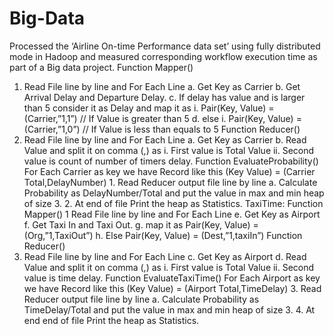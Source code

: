 # Big-Data
Processed the ‘Airline On-time Performance data set’ using fully distributed mode in Hadoop and measured corresponding workflow execution time as part of a Big data project.
Function Mapper()
1. Read File line by line and For Each Line
a. Get Key as Carrier
b. Get Arrival Delay and Departure Delay.
c. If delay has value and is larger than 5 consider it as Delay and map it as
i. Pair(Key, Value) = (Carrier,”1,1”) // If Value is greater than 5
d. else
i. Pair(Key, Value) = (Carrier,”1,0”) // If Value is less than equals to 5
Function Reducer()
1. Read File line by line and For Each Line
a. Get Key as Carrier
b. Read Value and split it on comma (,) as
i. First value is Total Value
ii. Second value is count of number of timers delay.
Function EvaluateProbability()
For Each Carrier as key we have Record like this (Key Value) = (Carrier Total,DelayNumber) 1. Read Reducer output file line by line
a. Calculate Probability as DelayNumber/Total and put the value in max and min heap of size 3. 2. At end of file Print the heap as Statistics.
TaxiTime:
Function Mapper()
1 Read File line by line and For Each Line
e. Get Key as Airport
f. Get Taxi In and Taxi Out.
g. map it as
Pair(Key, Value) = (Org,”1,TaxiOut”)
h. Else
Pair(Key, Value) = (Dest,”1,taxiIn”)
Function Reducer()
1. Read File line by line and For Each Line
c. Get Key as Airport
d. Read Value and split it on comma (,) as
i. First value is Total Value
ii. Second value is time delay.
Function EvaluateTaxiTime()
For Each Airport as key we have Record like this (Key Value) = (Airport Total,TimeDelay) 3. Read Reducer output file line by line
a. Calculate Probability as TimeDelay/Total and put the value in max and min heap of size 3. 4. At end end of file Print the heap as Statistics.
